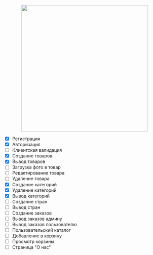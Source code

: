 <p align="center"><a href="https://laravel.com" target="_blank"><img src="https://raw.githubusercontent.com/laravel/art/master/logo-lockup/5%20SVG/2%20CMYK/1%20Full%20Color/laravel-logolockup-cmyk-red.svg" width="400"></a></p>

- [x] Регистрация
- [x] Авторизация
- [ ] Клиентская валидация
- [x] Создание товаров
- [x] Вывод товаров
- [ ] Загрузка фото в товар
- [ ] Редактирование товара
- [ ] Удаление товара
- [x] Создание категорий
- [x] Удаление категорий
- [x] Вывод категорий
- [ ] Создание стран
- [ ] Вывод стран
- [ ] Создание заказов
- [ ] Вывод заказов админу
- [ ] Вывод заказов пользователю
- [ ] Пользовательский каталог
- [ ] Добавление в корзину
- [ ] Просмотр корзины
- [ ] Страница "О нас" 
